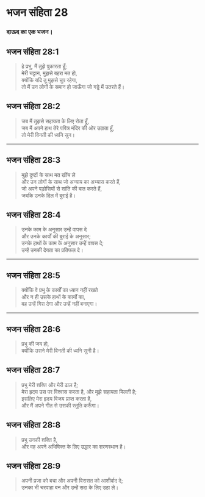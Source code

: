 # भजन संहिता 28

### दाऊद का एक भजन।

## भजन संहिता 28:1

> हे प्रभु, मैं तुझे पुकारता हूँ;  
> मेरी चट्टान, मुझसे बहरा मत हो,  
> क्योंकि यदि तू मुझसे चुप रहेगा,  
> तो मैं उन लोगों के समान हो जाऊँगा जो गड्ढे में उतरते हैं।

## भजन संहिता 28:2

> जब मैं तुझसे सहायता के लिए रोता हूँ,  
> जब मैं अपने हाथ तेरे पवित्र मंदिर की ओर उठाता हूँ,  
> तो मेरी विनती की ध्वनि सुन।

---

## भजन संहिता 28:3

> मुझे दुष्टों के साथ मत खींच ले  
> और उन लोगों के साथ जो अन्याय का अभ्यास करते हैं,  
> जो अपने पड़ोसियों से शांति की बात करते हैं,  
> जबकि उनके दिल में बुराई है।

## भजन संहिता 28:4

> उनके काम के अनुसार उन्हें वापस दे  
> और उनके कार्यों की बुराई के अनुसार;  
> उनके हाथों के काम के अनुसार उन्हें वापस दे;  
> उन्हें उनकी देयता का प्रतिफल दे।

---

## भजन संहिता 28:5

> क्योंकि वे प्रभु के कार्यों का ध्यान नहीं रखते  
> और न ही उसके हाथों के कार्यों का,  
> वह उन्हें गिरा देगा और उन्हें नहीं बनाएगा।

---

## भजन संहिता 28:6

> प्रभु की जय हो,  
> क्योंकि उसने मेरी विनती की ध्वनि सुनी है।

## भजन संहिता 28:7

> प्रभु मेरी शक्ति और मेरी ढाल है;  
> मेरा हृदय उस पर विश्वास करता है, और मुझे सहायता मिलती है;  
> इसलिए मेरा हृदय विजय प्राप्त करता है,  
> और मैं अपने गीत से उसकी स्तुति करूँगा।

## भजन संहिता 28:8

> प्रभु उनकी शक्ति है,  
> और वह अपने अभिषिक्त के लिए उद्धार का शरणस्थान है।

## भजन संहिता 28:9

> अपनी प्रजा को बचा और अपनी विरासत को आशीर्वाद दे;  
> उनका भी चरवाहा बन और उन्हें सदा के लिए उठा ले।
